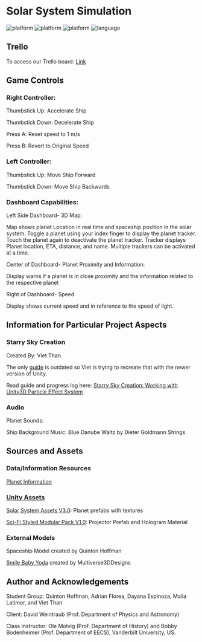 # Solar System Simulation

<p align="left">
	<img src="https://img.shields.io/badge/platform-Unity-blueviolet?style=for-the-badge"
			 alt="platform">
  <img src="https://img.shields.io/badge/OS-Windows-0078d7?style=for-the-badge"
			 alt="platform">
  <img src="https://img.shields.io/badge/OS-Mac-red?style=for-the-badge"
			 alt="platform">
	<img src="https://img.shields.io/badge/language-Csharp-brightgreen?style=for-the-badge"
			 alt="language">
</p>

## Trello

To access our Trello board: <a href="https://trello.com/invite/b/dn2gKOlD/d1af0289d0a9df8f983986a54db01d8b/solar-system-simulation">Link</a>
## Game Controls
### Right Controller: 

Thumbstick Up: Accelerate Ship 

Thumbstick Down: Decelerate Ship 

Press A: Reset speed to 1 m/s

Press B: Revert to Original Speed

### Left Controller: 
Thumbstick Up: Move Ship Forward 

Thumbstick Down: Move Ship Backwards 

### Dashboard Capabilities: 
Left Side Dashboard- 3D Map: 

Map shows planet Location in real time and spaceship position in the solar system. Toggle a planet using your index finger to display the planet tracker. Touch the planet again to deactivate the planet tracker. Tracker displays Planet location, ETA, distance, and name.  Multiple trackers can be activated at a time. 

Center of Dashboard- Planet Proximity and Information: 

Display warns if a planet is in close proximity and the information related to the respective planet

Right of Dashboard- Speed 

Display shows current speed and in reference to the speed of light. 

## Information for Particular Project Aspects
### Starry Sky Creation
Created By: Viet Than

The only <a href="https://thomaskole.wordpress.com/portfolio/how-to-generate-a-physically-accurate-star-field-in-unity-using-real-world-data/">guide</a> is outdated so Viet is trying to recreate that with the newer version of Unity.

Read guide and progress log here: <a href="StarrySkyCreation.md">Starry Sky Creation: Working with Unity3D Particle Effect System</a>

### Audio
Planet Sounds: 

Ship Background Music: Blue Danube Waltz by Dieter Goldmann Strings



## Sources and Assets
### Data/Information Resources 
<a href="https://solarsystem.nasa.gov/planets/overview/"> Planet Information 
	
### Unity Assets
<a href="https://assetstore.unity.com/packages/3d/environments/sci-fi/solar-system-24810"> Solar System Assets V3.0</a>: Planet prefabs with textures

<a href="https://assetstore.unity.com/packages/3d/environments/sci-fi/sci-fi-styled-modular-pack-82913">Sci-Fi Styled Modular Pack V1.0</a>: Projector Prefab and Hologram Material


### External Models 
Spaceship Model created by Quinton Hoffman

<a href="https://www.thingiverse.com/thing:4001171">Smile Baby Yoda</a> created by Multiverse3DDesigns

## Author and Acknowledgements
Student Group: Quinton Hoffman, Adrian Florea, Dayana Espinoza, Malia Latimer, and Viet Than

Client: David Weintraub (Prof. Department of Physics and Astronomy)

Class instructor: Ole Molvig (Prof. Department of History) and Bobby Bodenheimer (Prof. Department of EECS), Vanderbilt University, US.



